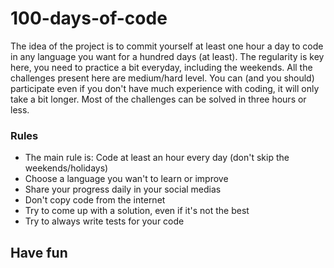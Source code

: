 # 100-days-of-code

The idea of the project is to commit yourself at least one hour a day to code in any language you want for a hundred days (at least). The regularity is key here, you need to practice a bit everyday, including the weekends.
All the challenges present here are medium/hard level. You can (and you should) participate even if you don't have much experience with coding, it will only take a bit longer.
Most of the challenges can be solved in three hours or less.

### Rules

- The main rule is: Code at least an hour every day (don't skip the weekends/holidays)
- Choose a language you wan't to learn or improve
- Share your progress daily in your social medias
- Don't copy code from the internet
- Try to come up with a solution, even if it's not the best
- Try to always write tests for your code

## Have fun
